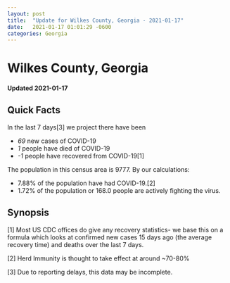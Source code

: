 ```yaml
---
layout: post
title:  "Update for Wilkes County, Georgia - 2021-01-17"
date:   2021-01-17 01:01:29 -0600
categories: Georgia
---
```


# Wilkes County, Georgia
#### Updated 2021-01-17

## Quick Facts

In the last 7 days[3] we project there have been
- *69* new cases of COVID-19
- *1* people have died of COVID-19
- *-1* people have recovered from COVID-19[1]

The population in this census area is 9777. By our calculations:
- 7.88% of the population have had COVID-19.[2]
- 1.72% of the population or 168.0 people are actively fighting the virus.

## Synopsis




[1] Most US CDC offices do give any recovery statistics- we base this on a formula which looks at confirmed new cases
15 days ago (the average recovery time) and deaths over the last 7 days.

[2] Herd Immunity is thought to take effect at around ~70-80%

[3] Due to reporting delays, this data may be incomplete.
 
    